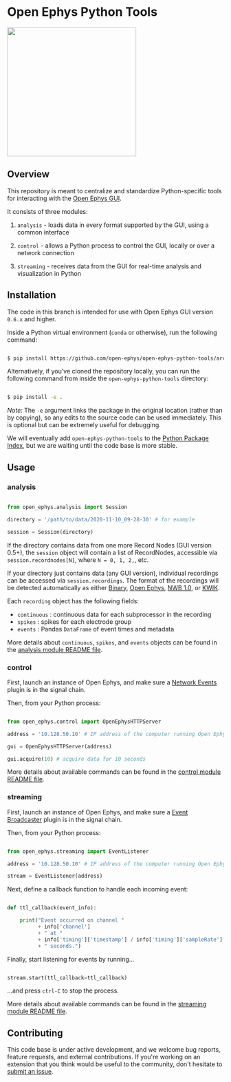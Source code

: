 # Open Ephys Python Tools

<img src="logo.png" width="300" />

## Overview

This repository is meant to centralize and standardize Python-specific tools for interacting with the [Open Ephys GUI](https://github.com/open-ephys/plugin-GUI).

It consists of three modules:

1. `analysis` - loads data in every format supported by the GUI, using a common interface

2. `control` - allows a Python process to control the GUI, locally or over a network connection

3. `streaming` - receives data from the GUI for real-time analysis and visualization in Python

## Installation

The code in this branch is intended for use with Open Ephys GUI version `0.6.x` and higher. 

Inside a Python virtual environment (`conda` or otherwise), run the following command:

```bash

$ pip install https://github.com/open-ephys/open-ephys-python-tools/archive/0.6.0.zip

```

Alternatively, if you've cloned the repository locally, you can run the following command from inside the `open-ephys-python-tools` directory:


```bash

$ pip install -e .

```

*Note:* The `-e` argument links the package in the original location (rather than by copying), so any edits to the source code can be used immediately. This is optional but can be extremely useful for debugging.

We will eventually add `open-ephys-python-tools` to the [Python Package Index](https://pypi.org/), but we are waiting until the code base is more stable.

## Usage

### analysis

```python

from open_ephys.analysis import Session

directory = '/path/to/data/2020-11-10_09-28-30' # for example

session = Session(directory)
```

If the directory contains data from one more Record Nodes (GUI version 0.5+), the `session` object will contain a list of RecordNodes, accessible via `session.recordnodes[N]`, where `N = 0, 1, 2,`, etc.  

If your directory just contains data (any GUI version), individual recordings can be accessed via `session.recordings`. The format of the recordings will be detected automatically as either 
[Binary](https://open-ephys.github.io/gui-docs/User-Manual/Recording-data/Binary-format.html), 
[Open Ephys](https://open-ephys.github.io/gui-docs/User-Manual/Recording-data/Binary-format.html), 
[NWB 1.0](https://open-ephys.github.io/gui-docs/User-Manual/Recording-data/NWB-format.html), or 
[KWIK](https://open-ephys.github.io/gui-docs/User-Manual/Recording-data/KWIK-format.html).

Each `recording` object has the following fields:

* `continuous` : continuous data for each subprocessor in the recording
* `spikes` : spikes for each electrode group
* `events` : Pandas `DataFrame` of event times and metadata

More details about `continuous`, `spikes`, and `events` objects can be found in the [analysis module README file](open_ephys/analysis/README.md).

### control

First, launch an instance of Open Ephys, and make sure a [Network Events](https://open-ephys.github.io/gui-docs/User-Manual/Plugins/Network-Events.html) plugin is in the signal chain.

Then, from your Python process:

```python

from open_ephys.control import OpenEphysHTTPServer

address = '10.128.50.10' # IP address of the computer running Open Ephys

gui = OpenEphysHTTPServer(address)

gui.acquire(10) # acquire data for 10 seconds

```

More details about available commands can be found in the [control module README file](open_ephys/control/README.md).

### streaming

First, launch an instance of Open Ephys, and make sure a [Event Broadcaster](https://open-ephys.github.io/gui-docs/User-Manual/Plugins/Event-Broadcaster.html) plugin is in the signal chain.

Then, from your Python process:

```python

from open_ephys.streaming import EventListener

address = '10.128.50.10' # IP address of the computer running Open Ephys

stream = EventListener(address)

```

Next, define a callback function to handle each incoming event:

```python

def ttl_callback(event_info):

    print("Event occurred on channel " 
          + info['channel'] 
          + " at " 
          + info['timing']['timestamp'] / info['timing']['sampleRate'] 
          + " seconds.")

```

Finally, start listening for events by running...

```python

stream.start(ttl_callback=ttl_callback)

```

...and press `ctrl-C` to stop the process.

More details about available commands can be found in the [streaming module README file](open_ephys/streaming/README.md).

## Contributing

This code base is under active development, and we welcome bug reports, feature requests, and external contributions. If you're working on an extension that you think would be useful to the community, don't hesitate to [submit an issue](https://github.com/open-ephys/open-ephys-python-tools/issues).